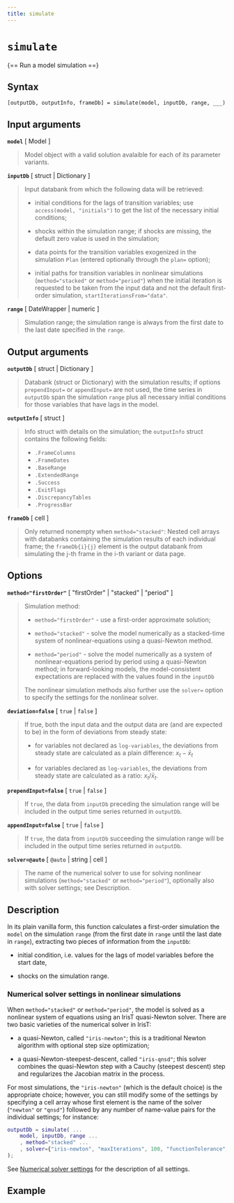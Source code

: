 ```yaml
---
title: simulate
---
```


# `simulate`

{== Run a model simulation ==}


## Syntax 

    [outputDb, outputInfo, frameDb] = simulate(model, inputDb, range, ___)


## Input arguments 

__`model`__ [ Model ]
> 
> Model object with a valid solution avalaible for each of its parameter
> variants.
> 

__`inputDb`__ [ struct | Dictionary ]
> 
> Input databank from which the following data will be retrieved:
>  
> * initial conditions for the lags of transition variables; use
>   `access(model, "initials")` to get the list of the necessary initial
>   conditions;
>  
> * shocks within the simulation range; if shocks are missing, the default
>   zero value is used in the simulation;
>  
> * data points for the transition variables exogenized in the simulation
>   `Plan` (entered optionally through the `plan=` option);
>  
> * initial paths for transition variables in nonlinear simulations
>   (`method="stacked"` or `method="period"`) when the initial iteration is
>   requested to be taken from the input data and not the default
>   first-order simulation, `startIterationsFrom="data"`.
> 

__`range`__ [ DateWrapper | numeric ]
> 
> Simulation range; the simulation range is always from the first date to
> the last date specified in the `range`.
> 


## Output arguments 

__`outputDb`__ [ struct | Dictionary ]
> 
> Databank (struct or Dictionary) with the simulation results; if options
> `prependInput=` or `appendInput=` are not used, the time series in
> `outputDb` span the simulation `range` plus all necessary initial
> conditions for those variables that have lags in the model.
> 

__`outputInfo`__ [ struct ]
> 
> Info struct with details on the simulation; the `outputInfo` struct
> contains the following fields:
>  
> * `.FrameColumns`
> * `.FrameDates` 
> * `.BaseRange` 
> * `.ExtendedRange` 
> * `.Success` 
> * `.ExitFlags` 
> * `.DiscrepancyTables` 
> * `.ProgressBar` 
> 

__`frameDb`__ [ cell ]
> 
> Only returned nonempty when `method="stacked"`: Nested cell arrays with
> databanks containing the simulation results of each individual frame; the
> `frameDb{i}{j}` element is the output databank from simulating the j-th
> frame in the i-th variant or data page.
> 


## Options 

__`method="firstOrder"`__ [ "firstOrder" | "stacked" | "period" ]
> 
> Simulation method:
>  
> * `method="firstOrder"` - use a first-order approximate solution;
>  
> * `method="stacked"` - solve the model numerically as a
>   stacked-time system of nonlinear-equations using a quasi-Newton method.
>  
> * `method="period"` - solve the model numerically as a system of
>   nonlinear-equations period by period using a quasi-Newton method; in
>   forward-looking models, the model-consistent expectations are replaced
>   with the values found in the `inputDb`
>  
> The nonlinear simulation methods also further use the `solver=` option to
> specify the settings for the nonlinear solver.
> 

__`deviation=false`__ [ `true` | `false` ]
> 
> If true, both the input data and the output data are (and are expected
> to be) in the form of deviations from steady state:
>
> * for variables not declared as `log-variables`, the deviations from
> steady state are calculated as a plain difference: $x_t - \bar x_t$
>
> * for variables declared as `log-variables`, the deviations from
> steady state are calculated as a ratio: $x_t / \bar x_t$.
> 

__`prependInput=false`__ [ `true` | `false` ]
> 
> If `true`, the data from `inputDb` preceding the simulation range
> will be included in the output time series returned in `outputDb`.
> 

__`appendInput=false`__ [ `true` | `false` ]
> 
> If `true`, the data from `inputDb` succeeding the simulation range
> will be included in the output time series returned in `outputDb`.
> 

__`solver=@auto`__ [ `@auto` | string | cell ] 
>  
> The name of the numerical solver to use for solving nonlinear simulations
> (`method="stacked"` or `method="period"`), optionally also with solver
> settings; see Description.
> 

## Description 

In its plain vanilla form, this function calculates a first-order
simulation the `model` on the simulation `range` (from the first date in
`range` until the last date in `range`), extracting two pieces of
information from the `inputDb`:

* initial condition, i.e. values for the lags of model variables before the
  start date,

* shocks on the simulation range.


### Numerical solver settings in nonlinear simulations

When `method="stacked"` or `method="period"`, the model is solved as a
nonlinear system of equations using an IrisT quasi-Newton solver. There are two
basic varieties of the numerical solver in IrisT:

* a quasi-Newton, called `"iris-newton"`; this is a traditional Newton
  algorithm with optional step size optimization;

* a quasi-Newton-steepest-descent, called `"iris-qnsd"`; this solver
  combines the quasi-Newton step with a Cauchy (steepest descent) step and
  regularizes the Jacobian matrix in the process.

For most simulations, the `"iris-newton"` (which is the default choice) is
the appropriate choice; however, you can still modify some of the settings
by specifying a cell array whose first element is the name of the solver
(`"newton"` or `"qnsd"`) followed by any number of name-value
pairs for the individual settings; for instance:

```matlab
outputDb = simulate( ...
    model, inputDb, range ...
    , method="stacked" ...
    , solver={"iris-newton", "maxIterations", 100, "functionTolerance", 1e-5} ...
);
```

See [Numerical solver settings](../../numerical-utilities/solver/index.md)
for the description of all settings.


## Example 



